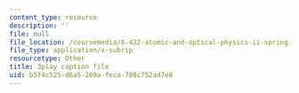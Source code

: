```yaml
---
content_type: resource
description: ''
file: null
file_location: /coursemedia/8-422-atomic-and-optical-physics-ii-spring-2013/b5f4c525d6a5269afeca708c752ad7e8_D7APJXFJsbc.srt
file_type: application/x-subrip
resourcetype: Other
title: 3play caption file
uid: b5f4c525-d6a5-269a-feca-708c752ad7e8
---
```

